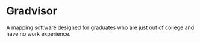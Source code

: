 # Gradvisor
A mapping software designed for graduates who are just out of college and have no work experience.
